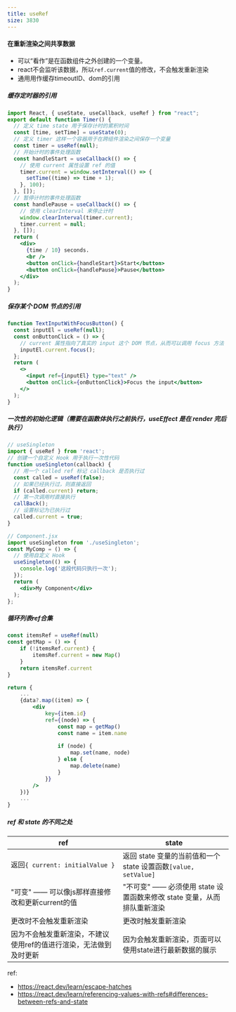 ```yaml
---
title: useRef
size: 3830
---
```

#### 在重新渲染之间共享数据

- 可以“看作”是在函数组件之外创建的一个变量。
- react不会监听该数据，所以`ref.current`值的修改，不会触发重新渲染
- 通用用作缓存timeoutID、dom的引用

##### 缓存定时器的引用
```jsx
import React, { useState, useCallback, useRef } from "react";
export default function Timer() {
  // 定义 time state 用于保存计时的累积时间
  const [time, setTime] = useState(0);
  // 定义 timer 这样一个容器用于在跨组件渲染之间保存一个变量
  const timer = useRef(null);
  // 开始计时的事件处理函数
  const handleStart = useCallback(() => {
    // 使用 current 属性设置 ref 的值
    timer.current = window.setInterval(() => {
      setTime((time) => time + 1);
    }, 100);
  }, []);
  // 暂停计时的事件处理函数
  const handlePause = useCallback(() => {
    // 使用 clearInterval 来停止计时
    window.clearInterval(timer.current);
    timer.current = null;
  }, []);
  return (
    <div>
      {time / 10} seconds.
      <br />
      <button onClick={handleStart}>Start</button>
      <button onClick={handlePause}>Pause</button>
    </div>
  );
}
```

##### 保存某个 DOM 节点的引用
```jsx
function TextInputWithFocusButton() {
  const inputEl = useRef(null);
  const onButtonClick = () => {
    // current 属性指向了真实的 input 这个 DOM 节点，从而可以调用 focus 方法
    inputEl.current.focus();
  };
  return (
    <>
      <input ref={inputEl} type="text" />
      <button onClick={onButtonClick}>Focus the input</button>
    </>
  );
}
```

##### 一次性的初始化逻辑（需要在函数体执行之前执行，useEffect 是在 render 完后执行）
```jsx
// useSingleton
import { useRef } from 'react';
// 创建一个自定义 Hook 用于执行一次性代码
function useSingleton(callback) {
  // 用一个 called ref 标记 callback 是否执行过
  const called = useRef(false);
  // 如果已经执行过，则直接返回
  if (called.current) return;
  // 第一次调用时直接执行
  callBack();
  // 设置标记为已执行过
  called.current = true;
}

// Component.jsx
import useSingleton from './useSingleton';
const MyComp = () => {
  // 使用自定义 Hook
  useSingleton(() => {
    console.log('这段代码只执行一次');
  });
  return (
    <div>My Component</div>
  );
};
```

##### 循环列表ref合集
```jsx
const itemsRef = useRef(null)
const getMap = () => {
	if (!itemsRef.current) {
		itemsRef.current = new Map()
	}
	return itemsRef.current
}

return {
	...
	{data?.map((item) => {
		<div
			key={item.id}
			ref={(node) => {
				const map = getMap()
				const name = item.name
	
				if (node) {
					map.set(name, node)
				} else {
					map.delete(name)
				}
			}}
	    />	
	})}
	...    
}

```

##### ref 和 state 的不同之处

| ref                                | state                                            |
| ---------------------------------- | ------------------------------------------------ |
| 返回`{ current: initialValue } `     | 返回 state 变量的当前值和一个 state 设置函数`[value, setValue]` |
| "可变" —— 可以像js那样直接修改和更新current的值    | "不可变" ——  必须使用 state 设置函数来修改 state 变量，从而排队重新渲染   |
| 更改时不会触发重新渲染                        | 更改时触发重新渲染                                        |
| 因为不会触发重新渲染，不建议使用ref的值进行渲染，无法做到及时更新 | 因为会触发重新渲染，页面可以使用state进行最新数据的展示                   |


ref:
- https://react.dev/learn/escape-hatches
- https://react.dev/learn/referencing-values-with-refs#differences-between-refs-and-state
